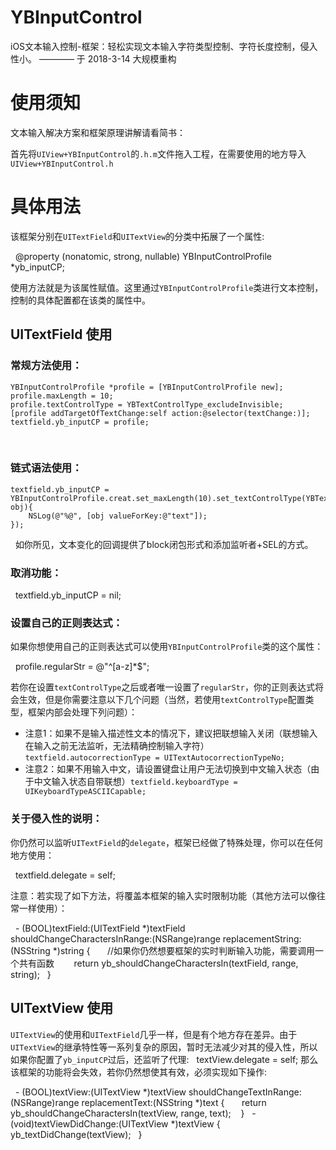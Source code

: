 # YBInputControl

iOS文本输入控制-框架：轻松实现文本输入字符类型控制、字符长度控制，侵入性小。
———— 于 2018-3-14 大规模重构 


# 使用须知


文本输入解决方案和框架原理讲解请看简书：

首先将`UIView+YBInputControl`的`.h.m`文件拖入工程，在需要使用的地方导入`UIView+YBInputControl.h`



# 具体用法


该框架分别在`UITextField`和`UITextView`的分类中拓展了一个属性:

    @property (nonatomic, strong, nullable) YBInputControlProfile *yb_inputCP;
    
使用方法就是为该属性赋值。这里通过`YBInputControlProfile`类进行文本控制，控制的具体配置都在该类的属性中。


## UITextField 使用


### 常规方法使用：

    YBInputControlProfile *profile = [YBInputControlProfile new];
    profile.maxLength = 10;
    profile.textControlType = YBTextControlType_excludeInvisible;
    [profile addTargetOfTextChange:self action:@selector(textChange:)];
    textfield.yb_inputCP = profile;
    
    
### 链式语法使用：

    textfield.yb_inputCP = YBInputControlProfile.creat.set_maxLength(10).set_textControlType(YBTextControlType_letter).set_textChanged(^(id obj){
        NSLog(@"%@", [obj valueForKey:@"text"]);
    });
   
如你所见，文本变化的回调提供了block闭包形式和添加监听者+SEL的方式。


### 取消功能：

    textfield.yb_inputCP = nil;



### 设置自己的正则表达式：

如果你想使用自己的正则表达式可以使用`YBInputControlProfile`类的这个属性：

    profile.regularStr = @"^[a-z]*$";
    
若你在设置`textControlType`之后或者唯一设置了`regularStr`，你的正则表达式将会生效，但是你需要注意以下几个问题（当然，若使用`textControlType`配置类型，框架内部会处理下列问题）：

+ 注意1：如果不是输入描述性文本的情况下，建议把联想输入关闭（联想输入在输入之前无法监听，无法精确控制输入字符）`textfield.autocorrectionType = UITextAutocorrectionTypeNo;`
    
+ 注意2：如果不用输入中文，请设置键盘让用户无法切换到中文输入状态（由于中文输入状态自带联想）`textfield.keyboardType = UIKeyboardTypeASCIICapable;`


### 关于侵入性的说明：

你仍然可以监听`UITextField`的`delegate`，框架已经做了特殊处理，你可以在任何地方使用：

    textfield.delegate = self;

注意：若实现了如下方法，将覆盖本框架的输入实时限制功能（其他方法可以像往常一样使用）：

    - (BOOL)textField:(UITextField *)textField shouldChangeCharactersInRange:(NSRange)range replacementString:(NSString *)string {
        //如果你仍然想要框架的实时判断输入功能，需要调用一个共有函数
        return yb_shouldChangeCharactersIn(textField, range, string);
    }



## UITextView 使用


`UITextView`的使用和`UITextField`几乎一样，但是有个地方存在差异。由于`UITextView`的继承特性等一系列复杂的原因，暂时无法减少对其的侵入性，所以如果你配置了`yb_inputCP`过后，还监听了代理:
    textView.delegate = self;
那么该框架的功能将会失效，若你仍然想使其有效，必须实现如下操作:

    - (BOOL)textView:(UITextView *)textView shouldChangeTextInRange:(NSRange)range replacementText:(NSString *)text {
       return yb_shouldChangeCharactersIn(textView, range, text);
    }
    - (void)textViewDidChange:(UITextView *)textView {
       yb_textDidChange(textView);
    }

